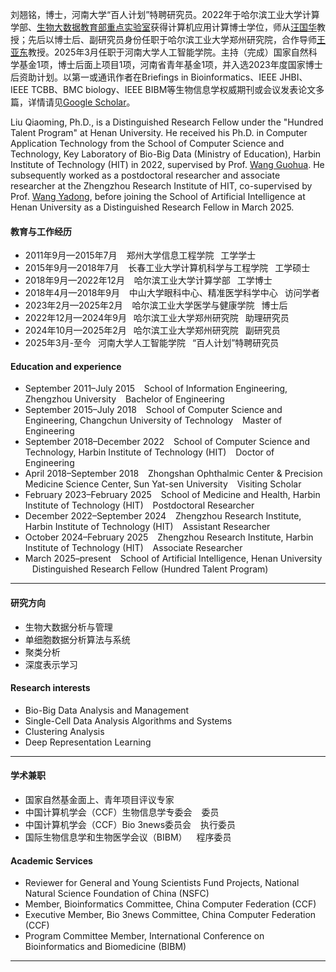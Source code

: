 
刘翘铭，博士，河南大学“百人计划”特聘研究员。2022年于哈尔滨工业大学计算学部、[生物大数据教育部重点实验室](http://bioinformatics.hit.edu.cn/index.html)获得计算机应用计算博士学位，师从[汪国华](https://homepage.hit.edu.cn/wangguohua)教授；先后以博士后、副研究员身份任职于哈尔滨工业大学郑州研究院，合作导师[王亚东](https://homepage.hit.edu.cn/wangyadong)教授。2025年3月任职于河南大学人工智能学院。主持（完成）国家自然科学基金1项，博士后面上项目1项，河南省青年基金1项，并入选2023年度国家博士后资助计划。以第一或通讯作者在Briefings in Bioinformatics、IEEE JHBI、IEEE TCBB、BMC biology、IEEE BIBM等生物信息学权威期刊或会议发表论文多篇，详情请见[Google Scholar](https://scholar.google.com/citations?hl=zh-CN&user=qksAJxwAAAAJ)。

Liu Qiaoming, Ph.D., is a Distinguished Research Fellow under the "Hundred Talent Program" at Henan University. He received his Ph.D. in Computer Application Technology from the School of Computer Science and Technology, Key Laboratory of Bio-Big Data (Ministry of Education), Harbin Institute of Technology (HIT) in 2022, supervised by Prof. [Wang Guohua](https://scholar.google.com/citations?user=VZ23VIwAAAAJ&hl=zh-CN). He subsequently worked as a postdoctoral researcher and associate researcher at the Zhengzhou Research Institute of HIT, co-supervised by Prof. [Wang Yadong](https://scholar.google.com/citations?hl=zh-CN&user=uqKkZiQAAAAJ), before joining the School of Artificial Intelligence at Henan University as a Distinguished Research Fellow in March 2025.

[//]: # (#### 联系方式  )

[//]: # ()
[//]: # (<code>cslqm@henu.edu.cn</code>  )

[//]: # ()
[//]: # (<code>lqmmring@163.com</code>（备选,optional）)

[//]: # ()
[//]: # (---)
#### 教育与工作经历
* 2011年9月—2015年7月  &ensp;	郑州大学信息工程学院 &ensp;工学学士 
* 2015年9月—2018年7月  &ensp;	长春工业大学计算机科学与工程学院 &ensp;工学硕士 
* 2018年9月—2022年12月 &ensp;	哈尔滨工业大学计算学部 &ensp;工学博士 
* 2018年4月—2018年9月	  &ensp;  中山大学眼科中心、精准医学科学中心 &ensp;访问学者 
* 2023年2月—2025年2月		&ensp;	哈尔滨工业大学医学与健康学院 &ensp;博士后 
* 2022年12月—2024年9月	&ensp;哈尔滨工业大学郑州研究院 &ensp;助理研究员 
* 2024年10月—2025年2月	&ensp;哈尔滨工业大学郑州研究院 &ensp;副研究员 
* 2025年3月-至今			&ensp;河南大学人工智能学院 &ensp;“百人计划”特聘研究员 

#### Education and experience
* September 2011–July 2015 &ensp;	School of Information Engineering, Zhengzhou University &ensp;	Bachelor of Engineering
* September 2015–July 2018 &ensp;	School of Computer Science and Engineering, Changchun University of Technology &ensp;	Master of Engineering
* September 2018–December 2022 &ensp;	School of Computer Science and Technology, Harbin Institute of Technology (HIT) &ensp;	Doctor of Engineering
* April 2018–September 2018 &ensp;	Zhongshan Ophthalmic Center & Precision Medicine Science Center, Sun Yat-sen University &ensp;	Visiting Scholar
* February 2023–February 2025 &ensp;	School of Medicine and Health, Harbin Institute of Technology (HIT) &ensp;	Postdoctoral Researcher
* December 2022–September 2024 &ensp;	Zhengzhou Research Institute, Harbin Institute of Technology (HIT) &ensp;	Assistant Researcher
* October 2024–February 2025 &ensp;	Zhengzhou Research Institute, Harbin Institute of Technology (HIT) &ensp;	Associate Researcher
* March 2025–present &ensp;	School of Artificial Intelligence, Henan University &ensp;	Distinguished Research Fellow (Hundred Talent Program)
---
#### 研究方向 
* 生物大数据分析与管理
* 单细胞数据分析算法与系统 
* 聚类分析
* 深度表示学习

#### Research interests
* Bio-Big Data Analysis and Management
* Single-Cell Data Analysis Algorithms and Systems
* Clustering Analysis
* Deep Representation Learning
---
#### 学术兼职
* 国家自然基金面上、青年项目评议专家
* 中国计算机学会（CCF）生物信息学专委会 &ensp;	委员
* 中国计算机学会（CCF）Bio 3news委员会 &ensp;	执行委员
* 国际生物信息学和生物医学会议（BIBM） &ensp;	程序委员

#### Academic Services
* Reviewer for General and Young Scientists Fund Projects, National Natural Science Foundation of China (NSFC)
* Member, Bioinformatics Committee, China Computer Federation (CCF)
* Executive Member, Bio 3news Committee, China Computer Federation (CCF)
* Program Committee Member, International Conference on Bioinformatics and Biomedicine (BIBM)
---

